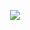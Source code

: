 <p align="center">
  <img src="https://readme-typing-svg.herokuapp.com?color=808080&center=true&lines=cover+me+in+tall+grass" />
</p>
